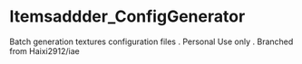 # Itemsaddder_ConfigGenerator
Batch generation textures configuration files . Personal Use only . Branched from Haixi2912/iae
